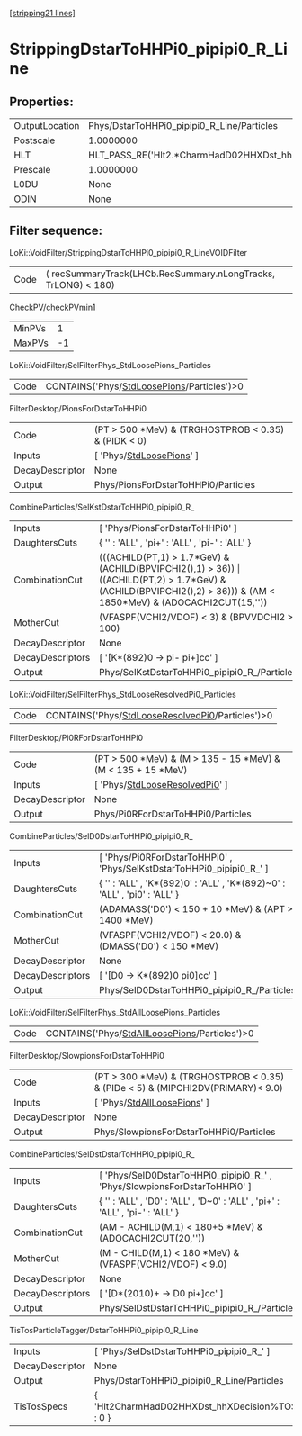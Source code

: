 [[stripping21 lines]](./stripping21-index)

# StrippingDstarToHHPi0_pipipi0_R_Line

## Properties:

|                |                                                        |
|----------------|--------------------------------------------------------|
| OutputLocation | Phys/DstarToHHPi0_pipipi0_R_Line/Particles             |
| Postscale      | 1.0000000                                              |
| HLT            | HLT_PASS_RE('Hlt2.\*CharmHadD02HHXDst_hhX.\*Decision') |
| Prescale       | 1.0000000                                              |
| L0DU           | None                                                   |
| ODIN           | None                                                   |

## Filter sequence:

LoKi::VoidFilter/StrippingDstarToHHPi0_pipipi0_R_LineVOIDFilter

|      |                                                                |
|------|----------------------------------------------------------------|
| Code | ( recSummaryTrack(LHCb.RecSummary.nLongTracks, TrLONG) \< 180) |

CheckPV/checkPVmin1

|        |     |
|--------|-----|
| MinPVs | 1   |
| MaxPVs | -1  |

LoKi::VoidFilter/SelFilterPhys_StdLoosePions_Particles

|      |                                                                                            |
|------|--------------------------------------------------------------------------------------------|
| Code | CONTAINS('Phys/[StdLoosePions](./stripping21-commonparticles-stdloosepions)/Particles')\>0 |

FilterDesktop/PionsForDstarToHHPi0

|                 |                                                                           |
|-----------------|---------------------------------------------------------------------------|
| Code            | (PT \> 500 \*MeV) & (TRGHOSTPROB \< 0.35) & (PIDK \< 0)                   |
| Inputs          | [ 'Phys/[StdLoosePions](./stripping21-commonparticles-stdloosepions)' ] |
| DecayDescriptor | None                                                                      |
| Output          | Phys/PionsForDstarToHHPi0/Particles                                       |

CombineParticles/SelKstDstarToHHPi0_pipipi0_R\_

|                  |                                                                                                                                                                            |
|------------------|----------------------------------------------------------------------------------------------------------------------------------------------------------------------------|
| Inputs           | [ 'Phys/PionsForDstarToHHPi0' ]                                                                                                                                          |
| DaughtersCuts    | { '' : 'ALL' , 'pi+' : 'ALL' , 'pi-' : 'ALL' }                                                                                                                             |
| CombinationCut   | (((ACHILD(PT,1) \> 1.7\*GeV) & (ACHILD(BPVIPCHI2(),1) \> 36)) \| ((ACHILD(PT,2) \> 1.7\*GeV) & (ACHILD(BPVIPCHI2(),2) \> 36))) & (AM \< 1850\*MeV) & (ADOCACHI2CUT(15,'')) |
| MotherCut        | (VFASPF(VCHI2/VDOF) \< 3) & (BPVVDCHI2 \> 100)                                                                                                                             |
| DecayDescriptor  | None                                                                                                                                                                       |
| DecayDescriptors | [ '[K\*(892)0 -\> pi- pi+]cc' ]                                                                                                                                        |
| Output           | Phys/SelKstDstarToHHPi0_pipipi0_R\_/Particles                                                                                                                              |

LoKi::VoidFilter/SelFilterPhys_StdLooseResolvedPi0_Particles

|      |                                                                                                        |
|------|--------------------------------------------------------------------------------------------------------|
| Code | CONTAINS('Phys/[StdLooseResolvedPi0](./stripping21-commonparticles-stdlooseresolvedpi0)/Particles')\>0 |

FilterDesktop/Pi0RForDstarToHHPi0

|                 |                                                                                       |
|-----------------|---------------------------------------------------------------------------------------|
| Code            | (PT \> 500 \*MeV) & (M \> 135 - 15 \*MeV) & (M \< 135 + 15 \*MeV)                     |
| Inputs          | [ 'Phys/[StdLooseResolvedPi0](./stripping21-commonparticles-stdlooseresolvedpi0)' ] |
| DecayDescriptor | None                                                                                  |
| Output          | Phys/Pi0RForDstarToHHPi0/Particles                                                    |

CombineParticles/SelD0DstarToHHPi0_pipipi0_R\_

|                  |                                                                             |
|------------------|-----------------------------------------------------------------------------|
| Inputs           | [ 'Phys/Pi0RForDstarToHHPi0' , 'Phys/SelKstDstarToHHPi0_pipipi0_R\_' ]    |
| DaughtersCuts    | { '' : 'ALL' , 'K\*(892)0' : 'ALL' , 'K\*(892)~0' : 'ALL' , 'pi0' : 'ALL' } |
| CombinationCut   | (ADAMASS('D0') \< 150 + 10 \*MeV) & (APT \> 1400 \*MeV)                     |
| MotherCut        | (VFASPF(VCHI2/VDOF) \< 20.0) & (DMASS('D0') \< 150 \*MeV)                   |
| DecayDescriptor  | None                                                                        |
| DecayDescriptors | [ '[D0 -\> K\*(892)0 pi0]cc' ]                                          |
| Output           | Phys/SelD0DstarToHHPi0_pipipi0_R\_/Particles                                |

LoKi::VoidFilter/SelFilterPhys_StdAllLoosePions_Particles

|      |                                                                                                  |
|------|--------------------------------------------------------------------------------------------------|
| Code | CONTAINS('Phys/[StdAllLoosePions](./stripping21-commonparticles-stdallloosepions)/Particles')\>0 |

FilterDesktop/SlowpionsForDstarToHHPi0

|                 |                                                                                      |
|-----------------|--------------------------------------------------------------------------------------|
| Code            | (PT \> 300 \*MeV) & (TRGHOSTPROB \< 0.35) & (PIDe \< 5) & (MIPCHI2DV(PRIMARY)\< 9.0) |
| Inputs          | [ 'Phys/[StdAllLoosePions](./stripping21-commonparticles-stdallloosepions)' ]      |
| DecayDescriptor | None                                                                                 |
| Output          | Phys/SlowpionsForDstarToHHPi0/Particles                                              |

CombineParticles/SelDstDstarToHHPi0_pipipi0_R\_

|                  |                                                                               |
|------------------|-------------------------------------------------------------------------------|
| Inputs           | [ 'Phys/SelD0DstarToHHPi0_pipipi0_R\_' , 'Phys/SlowpionsForDstarToHHPi0' ]  |
| DaughtersCuts    | { '' : 'ALL' , 'D0' : 'ALL' , 'D~0' : 'ALL' , 'pi+' : 'ALL' , 'pi-' : 'ALL' } |
| CombinationCut   | (AM - ACHILD(M,1) \< 180+5 \*MeV) & (ADOCACHI2CUT(20,''))                     |
| MotherCut        | (M - CHILD(M,1) \< 180 \*MeV) & (VFASPF(VCHI2/VDOF) \< 9.0)                   |
| DecayDescriptor  | None                                                                          |
| DecayDescriptors | [ '[D\*(2010)+ -\> D0 pi+]cc' ]                                           |
| Output           | Phys/SelDstDstarToHHPi0_pipipi0_R\_/Particles                                 |

TisTosParticleTagger/DstarToHHPi0_pipipi0_R_Line

|                 |                                                 |
|-----------------|-------------------------------------------------|
| Inputs          | [ 'Phys/SelDstDstarToHHPi0_pipipi0_R\_' ]     |
| DecayDescriptor | None                                            |
| Output          | Phys/DstarToHHPi0_pipipi0_R_Line/Particles      |
| TisTosSpecs     | { 'Hlt2CharmHadD02HHXDst_hhXDecision%TOS' : 0 } |
